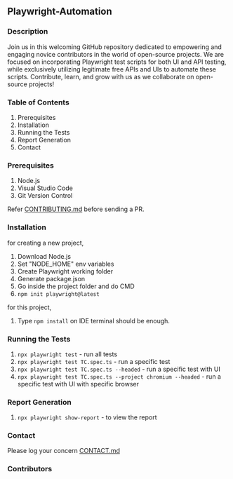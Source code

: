 ## Playwright-Automation

<!-- Rename Repository Name `Hacktoberfest-Playwright-Automation` -->
<!-- Rename Repository Description `Hacktoberfest-Playwright-Automation` -->
<!-- Rename Repository URL `Hacktoberfest-Playwright-Automation` in Contributing.md-->
<!-- ### Welcome to `Hacktoberfest-playwright` -->

### Description

Join us in this welcoming GitHub repository dedicated to empowering and engaging novice contributors in the world of open-source projects. We are focused on incorporating Playwright test scripts for both UI and API testing, while exclusively utilizing legitimate free APIs and UIs to automate these scripts. Contribute, learn, and grow with us as we collaborate on open-source projects!

<!-- ![alt Hacktoberfestfest-banner](./fallfest-banner.jpg) --> 

### Table of Contents

1. Prerequisites
2. Installation
3. Running the Tests
4. Report Generation
5. Contact

### Prerequisites

1. Node.js
2. Visual Studio Code 
3. Git Version Control

Refer [CONTRIBUTING.md](https://github.com/Malitthh/playwright-automation/blob/main/CONTRIBUTING.md) before sending a PR.


<!--Create your profile for hacktoberfest [here](https://hacktoberfest.com/profile/).-->

### Installation

for creating a new project,

1. Download Node.js
2. Set "NODE_HOME" env variables
3. Create Playwright working folder
4. Generate package.json
5. Go inside the project folder and do CMD
6. `npm init playwright@latest`

for this project,

1. Type `npm install` on IDE terminal should be enough.

### Running the Tests

1. `npx playwright test` - run all tests
2. `npx playwright test TC.spec.ts` - run a specific test
3. `npx playwright test TC.spec.ts --headed` - run a specific test with UI
4. `npx playwright test TC.spec.ts --project chromium --headed` - run a specific test with UI with specific browser

### Report Generation

1. `npx playwright show-report` - to view the report

### Contact

Please log your concern [CONTACT.md](https://github.com/Malitthh/playwright-automation/blob/main/CONTACT.md)

### Contributors
<!-- <a href="https://github.com/Malitthh/playwright-automation/graphs/contributors">
  <img src="https://contributors-img.web.app/image?repo=Malitthh/playwright-automation&max=500" alt="Lista de contribuidores" width="100%"/>
</a> -->



